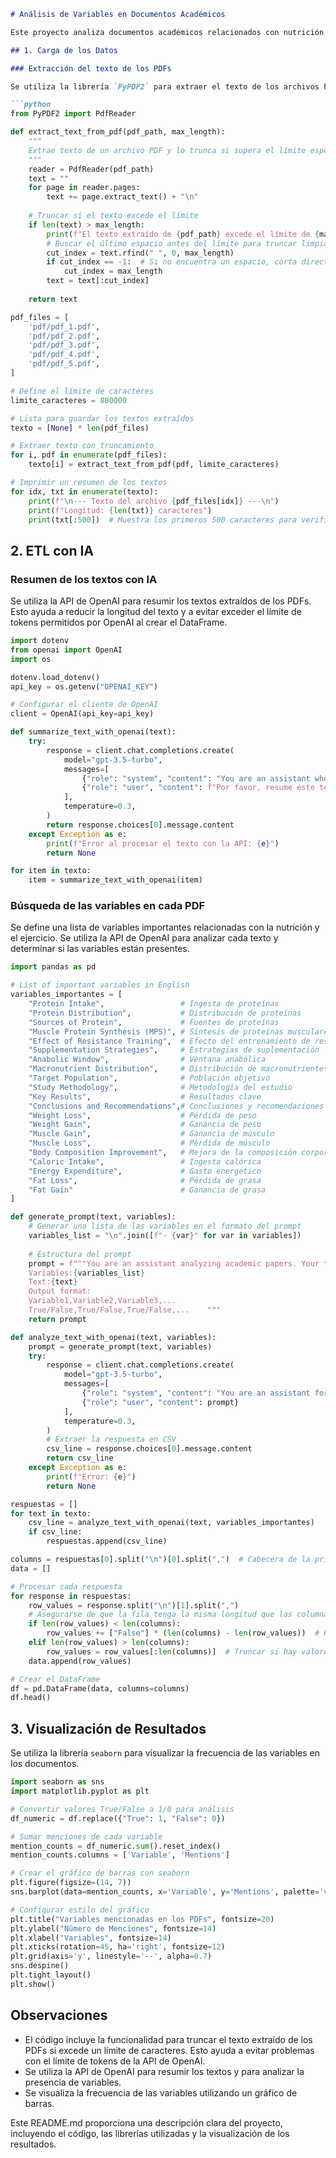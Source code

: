 ```markdown
# Análisis de Variables en Documentos Académicos

Este proyecto analiza documentos académicos relacionados con nutrición y su impacto en la ganancia de masa muscular, pérdida de peso y mejora de la composición corporal. A través de técnicas de análisis y visualización de datos, identificamos las variables más recurrentes en los documentos.

## 1. Carga de los Datos

### Extracción del texto de los PDFs

Se utiliza la librería `PyPDF2` para extraer el texto de los archivos PDF. Se define una función `extract_text_from_pdf` que extrae el texto de cada página del PDF y lo trunca si supera un límite de caracteres especificado.

```python
from PyPDF2 import PdfReader

def extract_text_from_pdf(pdf_path, max_length):
    """
    Extrae texto de un archivo PDF y lo trunca si supera el límite especificado.
    """
    reader = PdfReader(pdf_path)
    text = ""
    for page in reader.pages:
        text += page.extract_text() + "\n"
    
    # Truncar si el texto excede el límite
    if len(text) > max_length:
        print(f"El texto extraído de {pdf_path} excede el límite de {max_length} caracteres. Será truncado.")
        # Buscar el último espacio antes del límite para truncar limpiamente
        cut_index = text.rfind(" ", 0, max_length)
        if cut_index == -1:  # Si no encuentra un espacio, corta directamente
            cut_index = max_length
        text = text[:cut_index]
    
    return text

pdf_files = [
    'pdf/pdf_1.pdf',
    'pdf/pdf_2.pdf',
    'pdf/pdf_3.pdf',
    'pdf/pdf_4.pdf',
    'pdf/pdf_5.pdf',
]

# Define el límite de caracteres
limite_caracteres = 800000

# Lista para guardar los textos extraídos
texto = [None] * len(pdf_files)

# Extraer texto con truncamiento
for i, pdf in enumerate(pdf_files):
    texto[i] = extract_text_from_pdf(pdf, limite_caracteres)

# Imprimir un resumen de los textos
for idx, txt in enumerate(texto):
    print(f"\n--- Texto del archivo {pdf_files[idx]} ---\n")
    print(f"Longitud: {len(txt)} caracteres")
    print(txt[:500])  # Muestra los primeros 500 caracteres para verificar
```

## 2. ETL con IA

### Resumen de los textos con IA

Se utiliza la API de OpenAI para resumir los textos extraídos de los PDFs. Esto ayuda a reducir la longitud del texto y a evitar exceder el límite de tokens permitidos por OpenAI al crear el DataFrame.

```python
import dotenv
from openai import OpenAI
import os

dotenv.load_dotenv()
api_key = os.getenv("OPENAI_KEY")

# Configurar el cliente de OpenAI
client = OpenAI(api_key=api_key)

def summarize_text_with_openai(text):
    try:
        response = client.chat.completions.create(
            model="gpt-3.5-turbo",
            messages=[
                {"role": "system", "content": "You are an assistant who summarizes academic texts. There is a summary but in the above countries possible relevant information from the study, we want to eliminate some information but not important things."},
                {"role": "user", "content": f"Por favor, resume este texto: {text}"}
            ],
            temperature=0.3,
        )
        return response.choices[0].message.content
    except Exception as e:
        print(f"Error al procesar el texto con la API: {e}")
        return None

for item in texto:
    item = summarize_text_with_openai(item)
```

### Búsqueda de las variables en cada PDF

Se define una lista de variables importantes relacionadas con la nutrición y el ejercicio. Se utiliza la API de OpenAI para analizar cada texto y determinar si las variables están presentes. 

```python
import pandas as pd

# List of important variables in English
variables_importantes = [
    "Protein Intake",                 # Ingesta de proteínas
    "Protein Distribution",           # Distribución de proteínas
    "Sources of Protein",             # Fuentes de proteínas
    "Muscle Protein Synthesis (MPS)", # Síntesis de proteínas musculares
    "Effect of Resistance Training",  # Efecto del entrenamiento de resistencia
    "Supplementation Strategies",     # Estrategias de suplementación
    "Anabolic Window",                # Ventana anabólica
    "Macronutrient Distribution",     # Distribución de macronutrientes
    "Target Population",              # Población objetivo
    "Study Methodology",              # Metodología del estudio
    "Key Results",                    # Resultados clave
    "Conclusions and Recommendations",# Conclusiones y recomendaciones
    "Weight Loss",                    # Pérdida de peso
    "Weight Gain",                    # Ganancia de peso
    "Muscle Gain",                    # Ganancia de músculo
    "Muscle Loss",                    # Pérdida de músculo
    "Body Composition Improvement",   # Mejora de la composición corporal
    "Caloric Intake",                 # Ingesta calórica
    "Energy Expenditure",             # Gasto energético
    "Fat Loss",                       # Pérdida de grasa
    "Fat Gain"                        # Ganancia de grasa
]

def generate_prompt(text, variables):
    # Generar una lista de las variables en el formato del prompt
    variables_list = "\n".join([f"- {var}" for var in variables])
    
    # Estructura del prompt
    prompt = f"""You are an assistant analyzing academic papers. Your task is to check whether the following variables are present in the provided text. For each variable, return `True` if it is present and `False` if it is not. The output must be a single line in CSV format, with the variable names as headers.
    Variables:{variables_list}
    Text:{text}
    Output format:
    Variable1,Variable2,Variable3,...
    True/False,True/False,True/False,...    """
    return prompt

def analyze_text_with_openai(text, variables):
    prompt = generate_prompt(text, variables)
    try:
        response = client.chat.completions.create(
            model="gpt-3.5-turbo",
            messages=[
                {"role": "system", "content": "You are an assistant for academic paper analysis."},
                {"role": "user", "content": prompt}
            ],
            temperature=0.3,
        )
        # Extraer la respuesta en CSV
        csv_line = response.choices[0].message.content
        return csv_line
    except Exception as e:
        print(f"Error: {e}")
        return None

respuestas = []
for text in texto:
    csv_line = analyze_text_with_openai(text, variables_importantes)
    if csv_line:
        respuestas.append(csv_line)

columns = respuestas[0].split("\n")[0].split(",")  # Cabecera de la primera respuesta
data = []

# Procesar cada respuesta
for response in respuestas:
    row_values = response.split("\n")[1].split(",")
    # Asegurarse de que la fila tenga la misma longitud que las columnas
    if len(row_values) < len(columns):
        row_values += ["False"] * (len(columns) - len(row_values))  # Rellenar faltantes con False
    elif len(row_values) > len(columns):
        row_values = row_values[:len(columns)]  # Truncar si hay valores extra
    data.append(row_values)

# Crear el DataFrame
df = pd.DataFrame(data, columns=columns)
df.head()
```

## 3. Visualización de Resultados

Se utiliza la librería `seaborn` para visualizar la frecuencia de las variables en los documentos.

```python
import seaborn as sns
import matplotlib.pyplot as plt

# Convertir valores True/False a 1/0 para análisis
df_numeric = df.replace({"True": 1, "False": 0})

# Sumar menciones de cada variable
mention_counts = df_numeric.sum().reset_index()
mention_counts.columns = ['Variable', 'Mentions']

# Crear el gráfico de barras con seaborn
plt.figure(figsize=(14, 7))
sns.barplot(data=mention_counts, x='Variable', y='Mentions', palette='viridis', edgecolor='black')

# Configurar estilo del gráfico
plt.title("Variables mencionadas en los PDFs", fontsize=20)
plt.ylabel("Número de Menciones", fontsize=14)
plt.xlabel("Variables", fontsize=14)
plt.xticks(rotation=45, ha='right', fontsize=12)
plt.grid(axis='y', linestyle='--', alpha=0.7)
sns.despine()
plt.tight_layout()
plt.show()
```

## Observaciones

* El código incluye la funcionalidad para truncar el texto extraído de los PDFs si excede un límite de caracteres. Esto ayuda a evitar problemas con el límite de tokens de la API de OpenAI.
* Se utiliza la API de OpenAI para resumir los textos y para analizar la presencia de variables. 
* Se visualiza la frecuencia de las variables utilizando un gráfico de barras.


Este README.md proporciona una descripción clara del proyecto, incluyendo el código, las librerías utilizadas y la visualización de los resultados.
